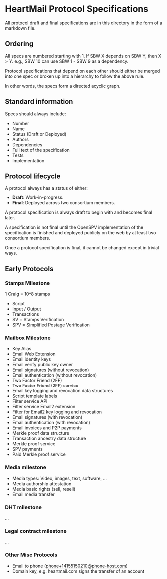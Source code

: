 HeartMail Protocol Specifications
=================================

All protocol draft and final specifications are in this directory in the form of
a markdown file.

Ordering
--------

All specs are numbered starting with 1. If SBW X depends on SBW Y, then X > Y.
e.g., SBW 10 can use SBW 1 - SBW 9 as a dependency.

Protocol specifications that depend on each other should either be merged into
one spec or broken up into a hierarchy to follow the above rule.

In other words, the specs form a directed acyclic graph.

Standard information
--------------------

Specs should always include:
- Number
- Name
- Status (Draft or Deployed)
- Authors
- Dependencies
- Full text of the specification
- Tests
- Implementation

Protocol lifecycle
------------------

A protocol always has a status of either:

- **Draft**: Work-in-progress.
- **Final**: Deployed across two consortium members.

A protocol specification is always draft to begin with and becomes final later.

A specification is not final until the OpenSPV implementation of the
specification is finished and deployed publicly on the web by at least two
consortium members.

Once a protocol specification is final, it cannot be changed except in trivial
ways.

Early Protocols
---------------

### Stamps Milestone

1 Craig = 10^8 stamps

* Script
* Input / Output
* Transactions
* SV = Stamps Verification
* SPV = Simplified Postage Verification

### Mailbox Milestone

* Key Alias
* Email Web Extension
* Email identity keys
* Email verify public key owner
* Email signatures (without revocation)
* Email authentication (without revocation)
* Two Factor Friend (2FF)
* Two Factor Friend (2FF) service
* Email key logging and revocation data structures
* Script template labels
* Filter service API
* Filter service Email2 extension
* Filter for Email2 key logging and revocation
* Email signatures (with revocation)
* Email authentication (with revocation)
* Email invoices and P2P payments
* Merkle proof data structure
* Transaction ancestry data structure
* Merkle proof service
* SPV payments
* Paid Merkle proof service

### Media milestone

* Media types: Video, images, text, software, ...
* Media authorship attestation
* Media basic rights (sell, resell)
* Email media transfer

### DHT milestone

...

### Legal contract milestone

...

### Other Misc Protocols

* Email to phone (phone+14155150210@phone-host.com)
* Domain key, e.g. heartmail.com signs the transfer of an account